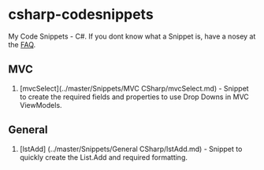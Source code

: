# csharp-codesnippets
My Code Snippets - C#. If you dont know what a Snippet is, have a nosey at the [FAQ](https://github.com/garfbradaz/csharp-codesnippets/wiki/FAQ).

## MVC
1. [mvcSelect](../master/Snippets/MVC CSharp/mvcSelect.md) - Snippet to create the required fields and properties to use Drop Downs in MVC ViewModels.

## General
1. [lstAdd] (../master/Snippets/General CSharp/lstAdd.md) - Snippet to quickly create the List.Add and required formatting.